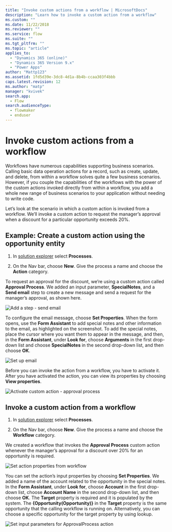 ```yaml
---
title: "Invoke custom actions from a workflow | MicrosoftDocs"
description: "Learn how to invoke a custom action from a workflow"
ms.custom: ""
ms.date: 11/22/2018
ms.reviewer: ""
ms.service: flow
ms.suite: ""
ms.tgt_pltfrm: ""
ms.topic: "article"
applies_to: 
  - "Dynamics 365 (online)"
  - "Dynamics 365 Version 9.x"
  - "Power Apps"
author: "Mattp123"
ms.assetid: 1fd5d39e-3dc8-4d1a-8b4b-ccaa303f4bbb
caps.latest.revision: 12
ms.author: "matp"
manager: "kvivek"
search.app: 
  - Flow
search.audienceType: 
  - flowmaker
  - enduser
---
```



<!-- Be sure to update publication date. -->


# Invoke custom actions from a workflow


Workflows have numerous capabilities supporting business scenarios. Calling basic data operation actions for a record, such as create, update, and delete, from within a workflow solves quite a few business scenarios. However, if you couple the capabilities of the workflows with the power of the custom actions invoked directly from within a workflow, you add a whole new range of business scenarios to your application without needing to write code.  
  
Let’s look at the scenario in which a custom action is invoked from a workflow. We’ll invoke a custom action to request the manager’s approval when a discount for a particular opportunity exceeds 20%.  
  
<a name="action"></a>   
## Example: Create a custom action using the opportunity entity
  
1. In [solution explorer](/powerapps/maker/model-driven-apps/advanced-navigation#solution-explorer) select **Processes**.  
  
2.  On the Nav bar, choose **New**. Give the process a name and choose the **Action** category.  
  
To request an approval for the discount, we’re using a custom action called **Approval Process**. We added an input parameter, **SpecialNotes**, and a **Send email** step to create a new message and send a request for the manager’s approval, as shown here.  
  
![Add a step &#45; send email](media/enable-custom-action-approval-proces-sadd-email.png "Add a step - send email")  
  
To configure the email message, choose **Set Properties**. When the form opens, use the **Form Assistant** to add special notes and other information to the email, as highlighted on the screenshot. To add the special notes, place the cursor where you want them to appear in the message, and then, in the **Form Assistant**, under **Look for**, choose **Arguments** in the first drop-down list and choose **SpecialNotes** in the second drop-down list, and then choose **OK**.  
  
![Set up email](media/enable-custom-action-approval-process-setup-email.png "Set up email")  
  
Before you can invoke the action from a workflow, you have to activate it. After you have activated the action, you can view its properties by choosing **View properties**.  
  
![Activate custom action &#45; approval process](media/enable-custom-action-approval-process-activate-action.png "Activate custom action - approval process")  
  
<a name="workflow"></a>   
## Invoke a custom action from a workflow  
  
1. In [solution explorer](/powerapps/maker/model-driven-apps/advanced-navigation#solution-explorer) select **Processes**.   
  
2.  On the Nav bar, choose **New**. Give the process a name and choose the **Workflow** category.  
  
We created a workflow that invokes the **Approval Process** custom action whenever the manager’s approval for a discount over 20% for an opportunity is required.  
  
![Set action properties from workflow](media/enable-custom-action-from-workflow.png "Set action properties from workflow")  
  
You can set the action’s input properties by choosing **Set Properties**. We added a name of the account related to the opportunity in the special notes. In the **Form Assistant**, under **Look for**, choose **Account** in the first drop-down list, choose **Account Name** in the second drop-down list, and then choose **OK**. The **Target** property is required and it is populated by the system. The **{Opportunity(Opportunity)}** in the **Target** property is the same opportunity that the calling workflow is running on. Alternatively, you can choose a specific opportunity for the target property by using lookup.  
  
![Set input parameters for ApprovalProcess action](media/enable-customaction-workflow-set-properties.png "Set input parameters for ApprovalProcess action")  
  



